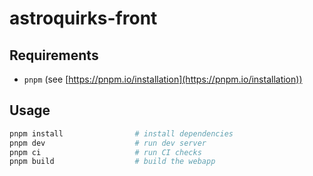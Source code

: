 # astroquirks-front

## Requirements

- `pnpm` (see [https://pnpm.io/installation](https://pnpm.io/installation))

## Usage

```bash
pnpm install                # install dependencies
pnpm dev                    # run dev server
pnpm ci                     # run CI checks
pnpm build                  # build the webapp
```
